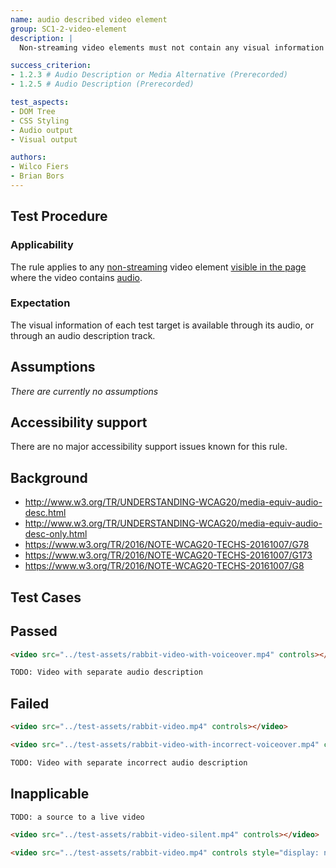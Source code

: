 ```yaml
---
name: audio described video element
group: SC1-2-video-element
description: |
  Non-streaming video elements must not contain any visual information that is not expressed in the audio

success_criterion:
- 1.2.3 # Audio Description or Media Alternative (Prerecorded)
- 1.2.5 # Audio Description (Prerecorded)

test_aspects:
- DOM Tree
- CSS Styling
- Audio output
- Visual output

authors:
- Wilco Fiers
- Brian Bors
---
```


## Test Procedure

### Applicability

The rule applies to any [non-streaming][] video element [visible in the page][] where the video contains [audio][].

### Expectation

The visual information of each test target is available through its audio, or through an audio description track.

## Assumptions

*There are currently no assumptions*

## Accessibility support

There are no major accessibility support issues known for this rule.

## Background

- http://www.w3.org/TR/UNDERSTANDING-WCAG20/media-equiv-audio-desc.html
- http://www.w3.org/TR/UNDERSTANDING-WCAG20/media-equiv-audio-desc-only.html
- https://www.w3.org/TR/2016/NOTE-WCAG20-TECHS-20161007/G78
- https://www.w3.org/TR/2016/NOTE-WCAG20-TECHS-20161007/G173
- https://www.w3.org/TR/2016/NOTE-WCAG20-TECHS-20161007/G8

[audio output]: ../pages/algorithms/audio-output.html
[visual output]: ../pages/algorithms/visual-output.html
[non-streaming]: ../pages/algorithms/non-streaming-media-element.html
[visible in the page]: ../pages/algorithms/visible-in-the-page.html
[text transcript]: https://www.w3.org/TR/WCAG20/#alt-time-based-mediadef
[audio]: https://www.w3.org/TR/WCAG20/#audiodef

## Test Cases

## Passed

```html
<video src="../test-assets/rabbit-video-with-voiceover.mp4" controls></video>
```

```html
TODO: Video with separate audio description
```

## Failed

```html
<video src="../test-assets/rabbit-video.mp4" controls></video>
```

```html
<video src="../test-assets/rabbit-video-with-incorrect-voiceover.mp4" controls></video>
```

```html
TODO: Video with separate incorrect audio description
```

## Inapplicable

```html
TODO: a source to a live video
```

```html
<video src="../test-assets/rabbit-video-silent.mp4" controls></video>
```

```html
<video src="../test-assets/rabbit-video.mp4" controls style="display: none;"></video>
```